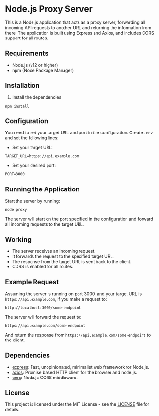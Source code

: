 # Node.js Proxy Server

This is a Node.js application that acts as a proxy server, forwarding all incoming API requests to another URL and returning the information from there. The application is built using Express and Axios, and includes CORS support for all routes.

## Requirements

- Node.js (v12 or higher)
- npm (Node Package Manager)

## Installation

1. Install the dependencies
```
npm install
```

## Configuration

You need to set your target URL and port in the configuration. Create `.env` and set the following lines:

- Set your target URL:
```
TARGET_URL=https://api.example.com
```

- Set your desired port:
```
PORT=3000
```

## Running the Application

Start the server by running:
```
node proxy
```

The server will start on the port specified in the configuration and forward all incoming requests to the target URL.

## Working

- The server receives an incoming request.
- It forwards the request to the specified target URL.
- The response from the target URL is sent back to the client.
- CORS is enabled for all routes.

## Example Request

Assuming the server is running on port 3000, and your target URL is `https://api.example.com`, if you make a request to:
```
http://localhost:3000/some-endpoint
```
The server will forward the request to:
```
https://api.example.com/some-endpoint
```
And return the response from `https://api.example.com/some-endpoint` to the client.

## Dependencies

- [express](https://www.npmjs.com/package/express): Fast, unopinionated, minimalist web framework for Node.js.
- [axios](https://www.npmjs.com/package/axios): Promise based HTTP client for the browser and node.js.
- [cors](https://www.npmjs.com/package/cors): Node.js CORS middleware.

## License

This project is licensed under the MIT License - see the [LICENSE](LICENSE) file for details.